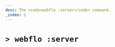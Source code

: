 ```yaml
---
desc: The <code>webflo :server</code> command.
_index: 2
---
```

# `> webflo :server`

<!--Server lifecycle management.-->